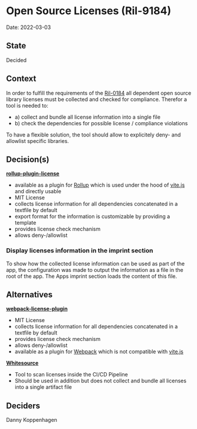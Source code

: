 # Open Source Licenses (Ril-9184)

Date: 2022-03-03

## State

Decided

## Context

In order to fulfill the requirements of the [Ril-0184](https://dbsw.sharepoint.com/sites/DBSystelDokumente/DB%20Systel%20Dokumente/Forms/Dokumente/docsethomepage.aspx?ID=2236&FolderCTID=0x0120D5200030DD51B1FB83ED4C9F756B5CD03F42160055F017ADF660A74587F7A63B0D2E7AD2&List=a52bb1d8-447e-4097-9b8e-755dd9d80988&RootFolder=%2Fsites%2FDBSystelDokumente%2FDB%20Systel%20Dokumente%2FRil%2D0184%20Open%20Source%20Einsatzrichtlinie&RecSrc=%2Fsites%2FDBSystelDokumente%2FDB%20Systel%20Dokumente%2FRil%2D0184%20Open%20Source%20Einsatzrichtlinie) all dependent open source library licenses must be collected and checked for compliance.
Therefor a tool is needed to:

- a) collect and bundle all license information into a single file
- b) check the dependencies for possible license / compliance violations

To have a flexible solution, the tool should allow to explicitely deny- and allowlist specific libraries.

## Decision(s)

**[rollup-plugin-license](https://www.npmjs.com/package/rollup-plugin-license)**

- available as a plugin for [Rollup](https://rollupjs.org) which is used under the hood of [vite.js](https://vitejs.dev) and directly usable
- MIT License
- collects license information for all dependencies concatenated in a textfile by default
- export format for the information is customizable by providing a template
- provides license check mechanism
- allows deny-/allowlist

### Display licenses information in the imprint section

To show how the collected license information can be used as part of the app, the configuration was made to output the information as a file in the root of the app.
The Apps imprint section loads the content of this file.

## Alternatives

**[webpack-license-plugin](https://www.npmjs.com/package/webpack-license-plugin)**

- MIT License
- collects license information for all dependencies concatenated in a textfile by default
- provides license check mechanism
- allows deny-/allowlist
- available as a plugin for [Webpack](https://webpack.js.org) which is not compatible with [vite.js](https://vitejs.dev)

**[Whitesource](https://dbserviceportal.service-now.com/serviceportal?id=sc_cat_item&sys_id=14c386a5dbab149031998384059619ee)**

- Tool to scan licenses inside the CI/CD Pipeline
- Should be used in addition but does not collect and bundle all licenses into a single artifact file

## Deciders

Danny Koppenhagen
